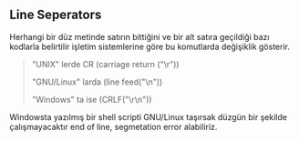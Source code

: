 ## Line Seperators

Herhangi bir düz metinde satırın bittiğini ve bir alt satıra geçildiği bazı kodlarla belirtilir işletim sistemlerine göre bu komutlarda değişiklik gösterir.

> "UNIX" lerde CR (carriage return ("\r"))
>
> "GNU/Linux" larda (line feed("\n"))
>
> "Windows" ta ise (CRLF("\r\n"))

Windowsta yazılmış bir shell scripti GNU/Linux taşırsak düzgün bir şekilde çalışmayacaktır end of line, segmetation error alabiliriz.